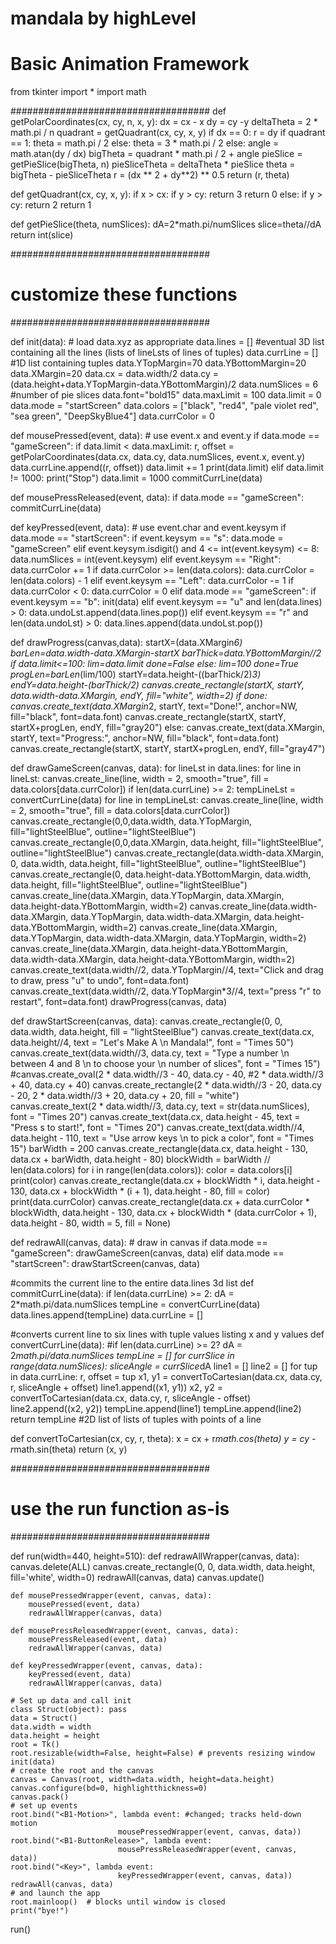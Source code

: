 # mandala by highLevel

# Basic Animation Framework

from tkinter import *
import math


####################################
def getPolarCoordinates(cx, cy, n, x, y):
    dx = cx - x
    dy = cy -y
    deltaTheta = 2 * math.pi / n
    quadrant = getQuadrant(cx, cy, x, y)
    if dx == 0:
        r = dy
        if quadrant == 1:
            theta = math.pi / 2
        else:
            theta = 3 * math.pi / 2
    else:
        angle = math.atan(dy / dx)
        bigTheta = quadrant * math.pi / 2 + angle
        pieSlice = getPieSlice(bigTheta, n)
        pieSliceTheta = deltaTheta * pieSlice
        theta = bigTheta - pieSliceTheta
        r = (dx ** 2 + dy**2) ** 0.5
    return (r, theta)

def getQuadrant(cx, cy, x, y):
    if x > cx:
        if y > cy:
            return 3
        return 0
    else:
        if y > cy:
            return 2
        return 1
        
def getPieSlice(theta, numSlices):
    dA=2*math.pi/numSlices
    slice=theta//dA
    return int(slice)

####################################
# customize these functions
####################################

def init(data):
    # load data.xyz as appropriate
    data.lines = [] #eventual 3D list containing all the lines (lists of lineLsts of lines of tuples)
    data.currLine = [] #1D list containing tuples
    data.YTopMargin=70
    data.YBottomMargin=20
    data.XMargin=20
    data.cx = data.width/2
    data.cy = (data.height+data.YTopMargin-data.YBottomMargin)/2
    data.numSlices = 6 #number of pie slices
    data.font="bold15"
    data.maxLimit = 100
    data.limit = 0
    data.mode = "startScreen"
    data.colors = ["black", "red4", "pale violet red", "sea green", "DeepSkyBlue4"]
    data.currColor = 0

def mousePressed(event, data):
    # use event.x and event.y
    if data.mode == "gameScreen":
        if data.limit < data.maxLimit:
            r, offset = getPolarCoordinates(data.cx, data.cy, data.numSlices, event.x, event.y)
            data.currLine.append((r, offset))
            data.limit += 1
            print(data.limit)
        elif data.limit != 1000:
            print("Stop")
            data.limit = 1000
            commitCurrLine(data)

def mousePressReleased(event, data):
    if data.mode == "gameScreen":
        commitCurrLine(data)
        
def keyPressed(event, data):
    # use event.char and event.keysym
    if data.mode == "startScreen":
        if event.keysym == "s":
            data.mode = "gameScreen"
        elif event.keysym.isdigit() and 4 <= int(event.keysym) <= 8:
            data.numSlices = int(event.keysym)
        elif event.keysym == "Right":
            data.currColor += 1
            if data.currColor >= len(data.colors):
                data.currColor = len(data.colors) - 1
        elif event.keysym == "Left":
            data.currColor -= 1
            if data.currColor < 0:
                data.currColor = 0
    elif data.mode == "gameScreen":
        if event.keysym == "b":
            init(data)
        elif event.keysym == "u" and len(data.lines) > 0:
            data.undoLst.append(data.lines.pop())
        elif event.keysym == "r" and len(data.undoLst) > 0:
            data.lines.append(data.undoLst.pop())
    
def drawProgress(canvas,data):
    startX=(data.XMargin*6)
    barLen=data.width-data.XMargin-startX
    barThick=data.YBottomMargin//2
    if data.limit<=100:
        lim=data.limit
        done=False
    else:
        lim=100
        done=True
    progLen=barLen*(lim/100)
    startY=data.height-((barThick/2)*3)
    endY=data.height-(barThick/2)
    canvas.create_rectangle(startX, startY, data.width-data.XMargin, endY, fill="white", width=2)
    if done:
        canvas.create_text(data.XMargin*2, startY, text="Done!", anchor=NW, fill="black", font=data.font)
        canvas.create_rectangle(startX, startY, startX+progLen, endY, fill="gray20")
    else:
        canvas.create_text(data.XMargin, startY, text="Progress:", anchor=NW, fill="black", font=data.font)
        canvas.create_rectangle(startX, startY, startX+progLen, endY, fill="gray47")
        
def drawGameScreen(canvas, data):
    for lineLst in data.lines:
        for line in lineLst:
            canvas.create_line(line, width = 2, smooth="true", fill = data.colors[data.currColor])
    if len(data.currLine) >= 2:
        tempLineLst = convertCurrLine(data)
        for line in tempLineLst:
            canvas.create_line(line, width = 2, smooth="true", fill = data.colors[data.currColor])
    canvas.create_rectangle(0,0,data.width, data.YTopMargin, fill="lightSteelBlue", outline="lightSteelBlue")
    canvas.create_rectangle(0,0,data.XMargin, data.height, fill="lightSteelBlue", outline="lightSteelBlue")
    canvas.create_rectangle(data.width-data.XMargin, 0, data.width, data.height, fill="lightSteelBlue", outline="lightSteelBlue")
    canvas.create_rectangle(0, data.height-data.YBottomMargin, data.width, data.height, fill="lightSteelBlue", outline="lightSteelBlue")
    canvas.create_line(data.XMargin, data.YTopMargin, data.XMargin, data.height-data.YBottomMargin, width=2)
    canvas.create_line(data.width-data.XMargin, data.YTopMargin, data.width-data.XMargin, data.height-data.YBottomMargin, width=2)
    canvas.create_line(data.XMargin, data.YTopMargin, data.width-data.XMargin, data.YTopMargin, width=2)
    canvas.create_line(data.XMargin, data.height-data.YBottomMargin, data.width-data.XMargin, data.height-data.YBottomMargin, width=2)
    canvas.create_text(data.width//2, data.YTopMargin//4, text="Click and drag to draw, press \"u\" to undo", font=data.font)
    canvas.create_text(data.width//2, data.YTopMargin*3//4, text="press \"r\" to restart", font=data.font)
    drawProgress(canvas, data)
    
    
def drawStartScreen(canvas, data):
    canvas.create_rectangle(0, 0, data.width, data.height, fill = "lightSteelBlue")
    canvas.create_text(data.cx, data.height//4, text = "Let\'s Make A \n   Mandala!",
                        font = "Times  50")
    canvas.create_text(data.width//3, data.cy, text = "Type a number \n between 4 and 8 \n to choose your \n number of slices", font = "Times 15")
    #canvas.create_oval(2 * data.width//3 - 40, data.cy - 40,
                       #2 * data.width//3 + 40, data.cy + 40)
    canvas.create_rectangle(2 * data.width//3 - 20, data.cy - 20, 
                            2 * data.width//3 + 20, data.cy + 20,
                            fill = "white")
    canvas.create_text(2 * data.width//3, data.cy, text = str(data.numSlices), font = "Times 20")
    canvas.create_text(data.cx, data.height - 45, text = "Press s to start!", font = "Times 20")
    canvas.create_text(data.width//4, data.height - 110, text = "Use arrow keys \n to pick a color", font = "Times 15")
    barWidth = 200
    canvas.create_rectangle(data.cx, data.height - 130, 
                            data.cx + barWidth, data.height - 80)
    blockWidth = barWidth // len(data.colors)
    for i in range(len(data.colors)):
        color = data.colors[i]
        print(color)
        canvas.create_rectangle(data.cx + blockWidth * i, data.height - 130, 
                            data.cx + blockWidth * (i + 1), data.height - 80, fill = color)
    print(data.currColor)
    canvas.create_rectangle(data.cx + data.currColor * blockWidth, data.height - 130,
                            data.cx + blockWidth * (data.currColor + 1), data.height - 80, width = 5, fill = None)
                            
    
def redrawAll(canvas, data):
    # draw in canvas
    if data.mode == "gameScreen":
        drawGameScreen(canvas, data)
    elif data.mode == "startScreen":
        drawStartScreen(canvas, data)

#commits the current line to the entire data.lines 3d list
def commitCurrLine(data):
    if len(data.currLine) >= 2:
        dA = 2*math.pi/data.numSlices
        tempLine = convertCurrLine(data)
        data.lines.append(tempLine)
        data.currLine = []

#converts current line to six lines with tuple values listing x and y values
def convertCurrLine(data):
    #if len(data.currLine) >= 2?
    dA = 2*math.pi/data.numSlices
    tempLine = []
    for currSlice in range(data.numSlices):
        sliceAngle = currSlice*dA
        line1 = []
        line2 = []
        for tup in data.currLine:
            r, offset = tup
            x1, y1 = convertToCartesian(data.cx, data.cy, r, sliceAngle + offset)
            line1.append((x1, y1))
            x2, y2 = convertToCartesian(data.cx, data.cy, r, sliceAngle - offset)
            line2.append((x2, y2))
        tempLine.append(line1)
        tempLine.append(line2)
    return tempLine #2D list of lists of tuples with points of a line

def convertToCartesian(cx, cy, r, theta):
    x = cx + r*math.cos(theta)
    y = cy - r*math.sin(theta)
    return (x, y)

####################################
# use the run function as-is
####################################

def run(width=440, height=510):
    def redrawAllWrapper(canvas, data):
        canvas.delete(ALL)
        canvas.create_rectangle(0, 0, data.width, data.height,
                                fill='white', width=0)
        redrawAll(canvas, data)
        canvas.update()    

    def mousePressedWrapper(event, canvas, data):
        mousePressed(event, data)
        redrawAllWrapper(canvas, data)
    
    def mousePressReleasedWrapper(event, canvas, data):
        mousePressReleased(event, data)
        redrawAllWrapper(canvas, data)

    def keyPressedWrapper(event, canvas, data):
        keyPressed(event, data)
        redrawAllWrapper(canvas, data)

    # Set up data and call init
    class Struct(object): pass
    data = Struct()
    data.width = width
    data.height = height
    root = Tk()
    root.resizable(width=False, height=False) # prevents resizing window
    init(data)
    # create the root and the canvas
    canvas = Canvas(root, width=data.width, height=data.height)
    canvas.configure(bd=0, highlightthickness=0)
    canvas.pack()
    # set up events
    root.bind("<B1-Motion>", lambda event: #changed; tracks held-down motion
                            mousePressedWrapper(event, canvas, data))
    root.bind("<B1-ButtonRelease>", lambda event: 
                            mousePressReleasedWrapper(event, canvas, data))
    root.bind("<Key>", lambda event:
                            keyPressedWrapper(event, canvas, data))
    redrawAll(canvas, data)
    # and launch the app
    root.mainloop()  # blocks until window is closed
    print("bye!")

run()
